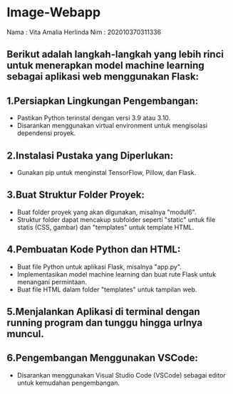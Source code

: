 # Image-Webapp
Nama : Vita Amalia Herlinda
Nim : 202010370311336

## Berikut adalah langkah-langkah yang lebih rinci untuk menerapkan model machine learning sebagai aplikasi web menggunakan Flask:  

## 1.Persiapkan Lingkungan Pengembangan:
* Pastikan Python terinstal dengan versi 3.9 atau 3.10.
* Disarankan menggunakan virtual environment untuk mengisolasi dependensi proyek.
## 2.Instalasi Pustaka yang Diperlukan:
* Gunakan pip untuk menginstal TensorFlow, Pillow, dan Flask.
## 3.Buat Struktur Folder Proyek:
* Buat folder proyek yang akan digunakan, misalnya "modul6".
* Struktur folder dapat mencakup subfolder seperti "static" untuk file statis (CSS, gambar) dan "templates" untuk template HTML.
## 4.Pembuatan Kode Python dan HTML:
* Buat file Python untuk aplikasi Flask, misalnya "app.py".
* Implementasikan model machine learning dan buat rute Flask untuk menangani permintaan.
* Buat file HTML dalam folder "templates" untuk tampilan web.
## 5.Menjalankan Aplikasi di terminal dengan running program dan tunggu hingga urlnya muncul.
## 6.Pengembangan Menggunakan VSCode:
* Disarankan menggunakan Visual Studio Code (VSCode) sebagai editor untuk kemudahan pengembangan.
